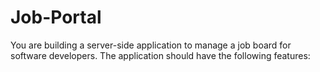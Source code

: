 # Job-Portal
You are building a server-side application to manage a job board for software developers. The application should have the following features:
